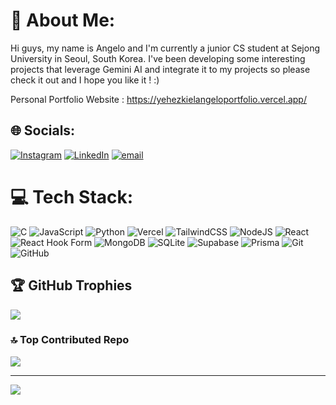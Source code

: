 # 💫 About Me:
Hi guys, my name is Angelo and I'm currently a junior CS student at Sejong University in Seoul, South Korea.
I've been developing some interesting projects that leverage Gemini AI and integrate it to my projects so please check it out and I hope you like it ! :)

Personal Portfolio Website : https://yehezkielangeloportfolio.vercel.app/


## 🌐 Socials:
[![Instagram](https://img.shields.io/badge/Instagram-%23E4405F.svg?logo=Instagram&logoColor=white)](https://instagram.com/yhzkielangelo) [![LinkedIn](https://img.shields.io/badge/LinkedIn-%230077B5.svg?logo=linkedin&logoColor=white)](https://linkedin.com/in/yehezkielangelo) [![email](https://img.shields.io/badge/Email-D14836?logo=gmail&logoColor=white)](mailto:yehezkielangg@gmail.com) 

# 💻 Tech Stack:
![C](https://img.shields.io/badge/c-%2300599C.svg?style=flat-square&logo=c&logoColor=white) ![JavaScript](https://img.shields.io/badge/javascript-%23323330.svg?style=flat-square&logo=javascript&logoColor=%23F7DF1E)  ![Python](https://img.shields.io/badge/python-3670A0?style=flat-square&logo=python&logoColor=ffdd54) ![Vercel](https://img.shields.io/badge/vercel-%23000000.svg?style=flat-square&logo=vercel&logoColor=white) ![TailwindCSS](https://img.shields.io/badge/tailwindcss-%2338B2AC.svg?style=flat-square&logo=tailwind-css&logoColor=white) ![NodeJS](https://img.shields.io/badge/node.js-6DA55F?style=flat-square&logo=node.js&logoColor=white) ![React](https://img.shields.io/badge/react-%2320232a.svg?style=flat-square&logo=react&logoColor=%2361DAFB) ![React Hook Form](https://img.shields.io/badge/React%20Hook%20Form-%23EC5990.svg?style=flat-square&logo=reacthookform&logoColor=white) ![MongoDB](https://img.shields.io/badge/MongoDB-%234ea94b.svg?style=flat-square&logo=mongodb&logoColor=white) ![SQLite](https://img.shields.io/badge/sqlite-%2307405e.svg?style=flat-square&logo=sqlite&logoColor=white) ![Supabase](https://img.shields.io/badge/Supabase-3ECF8E?style=flat-square&logo=supabase&logoColor=white) ![Prisma](https://img.shields.io/badge/Prisma-3982CE?style=flat-square&logo=Prisma&logoColor=white) ![Git](https://img.shields.io/badge/git-%23F05033.svg?style=flat-square&logo=git&logoColor=white) ![GitHub](https://img.shields.io/badge/github-%23121011.svg?style=flat-square&logo=github&logoColor=white)


## 🏆 GitHub Trophies
![](https://github-profile-trophy.vercel.app/?username=yehezkielwinatali&theme=neon&no-frame=false&no-bg=true&margin-w=4)

### 🔝 Top Contributed Repo
![](https://github-contributor-stats.vercel.app/api?username=yehezkielwinatali&limit=5&theme=dark&combine_all_yearly_contributions=true)

---
[![](https://visitcount.itsvg.in/api?id=yehezkielwinatali&icon=10&color=0)](https://visitcount.itsvg.in)

<!-- Proudly created with GPRM ( https://gprm.itsvg.in ) -->
